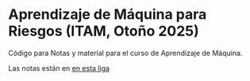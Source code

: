 # Aprendizaje de Máquina para Riesgos (ITAM, Otoño 2025)

Código para Notas y material para el curso de Aprendizaje de Máquina. 

Las notas están en [en esta liga](https://felipegonzalez.github.io/aprendizaje-maquina-riesgos-2024/)


